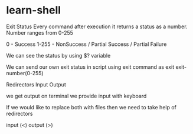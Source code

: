 # learn-shell

Exit Status
Every command after execution it returns a status as a number. Number ranges from 0-255

0 - Success 1-255 - NonSuccess / Partial Success / Partial Failure

We can see the status by using $? variable

We can send our own exit status in script using exit command as exit exit-number(0-255)

Redirectors
Input Output

we get output on terminal we provide input with keyboard

If we would like to replace both with files then we need to take help of redirectors

input (<) output (>)